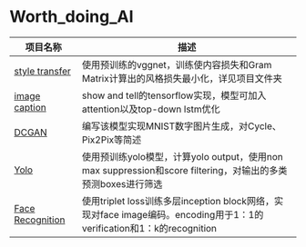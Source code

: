# Worth_doing_AI

项目名称 | 描述
--- | ---
[style transfer](style_tansfer/) | 使用预训练的vggnet，训练使内容损失和Gram Matrix计算出的风格损失最小化，详见项目文件夹
[image caption](image_caption/) | show and tell的tensorflow实现，模型可加入attention以及top-down lstm优化
[DCGAN](DCGAN/) | 编写该模型实现MNIST数字图片生成，对Cycle、Pix2Pix等简述
[Yolo](Yolo/) | 使用预训练yolo模型，计算yolo output，使用non max suppression和score filtering，对输出的多类预测boxes进行筛选
[Face Recognition](FaceRecognition/) | 使用triplet loss训练多层inception block网络，实现对face image编码。encoding用于1：1的verification和1：k的recognition

